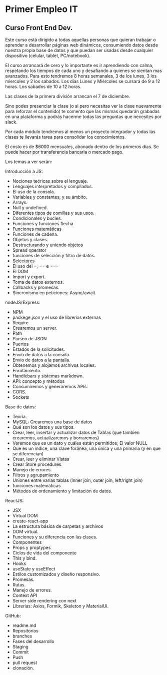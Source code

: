 # Primer Empleo IT
## Curso Front End Dev.

Este curso está dirigido a todas aquellas personas que quieran trabajar o aprender a desarrollar páginas web dinámicos, consumiendo datos desde nuestra propia base de datos y que puedan ser usadas desde cualquier dispositivo (celular, tablet, PC/notebook).

El curso arrancará de cero y lo importante es ir aprendiendo con calma, respetando los tiempos de cada uno y desafiando a quienes se sientan  mas avanzados.
Para esto tendremos 8 horas semanales, 3 de los lunes, 3 los miercoles y 2 los sabados.
Los días Lunes y Miércoles se cursará de 9 a 12 horas.
Los sabados de 10 a 12 horas.

Las clases de la primera división arrancan el 7 de diciembre.

Sino podes presenciar la clase (o si pero necesitas ver la clase nuevamente para reforzar el contenido) te comento que las mismas quedarán grabadas en una plataforma y podrás hacerme todas las preguntas que necesites por slack.

Por cada módulo tendremos al menos un proyecto integrador y todas las clases te llevarás tarea para consolidar los conocimientos.

El costo es de $6000 mensuales, abonado dentro de los primeros días. Se puede hacer por transferencia bancaria o mercado pago.

Los temas a ver serán:

Introducción a JS:
- Nociones teóricas sobre el lenguaje.
- Lenguajes interpretados y compilados.
- El uso de la consola.
- Variables y constantes, y su ámbito.
- Arrays.
- Null y undefined.
- Diferentes tipos de comillas y sus usos.
- Condicionales y bucles.
- Funciones y funciones flecha
- Funciones matemáticas
- Funciones de cadena.
- Objetos y clases.
- Destructurando y uniendo objetos
- Spread operator
- funciones de selección y filtro de datos.
- Selectores
- El uso del =, == e ===
- El DOM
- Import y export.
- Toma de datos externos.
- Callbacks y promesas.
- Sincronismo en peticiones: Async/await.

nodeJS/Express:
- NPM 
- packege.json y el uso de librerias externas
- Require
- Crearemos un server.
- Path
- Parseo de JSON
- Puertos
- Estados de la solicitudes.
- Envio de datos a la consola.
- Envio de datos a la pantalla.
- Obtenemos y alojamos archivos locales.
- Enrutamiento.
- Handlebars y sistemas markdown.
- API: concepto y métodos
- Consumiremos y generaremos APIs.
- CORS.
- Sockets

Base de datos:
- Teoría.
- MySQL: Crearemos una base de datos
- Qué son los datos y sus tipos.
- Crear, leer, insertar y actualizar datos de Tablas (que tambien crearemos, actualizaremos y borraremos)
- Veremos que es un dato y cuáles están permitidos; El valor NULL
- Que es un índice, una clave foránea, una única y una primaria (y en que se diferencian)
- Crear, leer y eliminar Vistas
- Crear Store procedures.
- Manejo de errores.
- Filtros y agrupamiento
- Uniones entre varias tablas (inner join, outer join, left/right join)
- funciones matemáticas
- Métodos de ordenamiento y limitación de datos.

ReactJS:
- JSX
- Virtual DOM
- create-react-app
- La estructura básica de carpetas y archivos
- DOM virtual.
- Funciones y su diferencia con las clases.
- Componentes
- Props y proptypes
- Ciclos de vida del componente
- This y bind.
- Hooks
- useState y useEffect
- Estilos customizados y diseño responsivo.
- Promesas.
- Rutas.
- Manejo de errores.
- Context API
- Server side rendering con next
- Librerias: Axios, Formik, Skeleton y MaterialUI.

GitHub: 
- readme.md
- Repositorios
- branches
- Fases del desarrollo
- Staging
- Commit
- Push
- pull request
- clonación.

